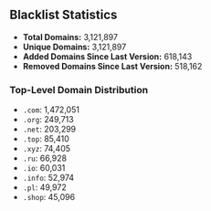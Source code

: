 ## Blacklist Statistics

- **Total Domains:** 3,121,897
- **Unique Domains:** 3,121,897
- **Added Domains Since Last Version:** 618,143
- **Removed Domains Since Last Version:** 518,162

### Top-Level Domain Distribution

-  `.com`: 1,472,051
-  `.org`: 249,713
-  `.net`: 203,299
-  `.top`: 85,410
-  `.xyz`: 74,405
-  `.ru`: 66,928
-  `.io`: 60,031
-  `.info`: 52,974
-  `.pl`: 49,972
-  `.shop`: 45,096

